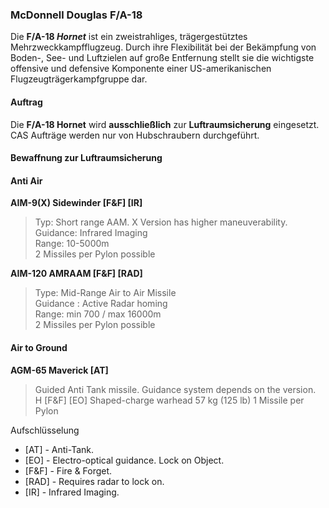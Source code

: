 ### **McDonnell Douglas F/A-18**

Die **F/A-18 *Hornet*** ist ein zweistrahliges, trägergestütztes Mehrzweckkampfflugzeug.
Durch ihre Flexibilität bei der Bekämpfung von Boden-, See- und Luftzielen auf große Entfernung stellt sie die wichtigste offensive und defensive Komponente einer US-amerikanischen Flugzeugträgerkampfgruppe dar.

#### Auftrag

Die **F/A-18 Hornet** wird **ausschließlich** zur **Luftraumsicherung** eingesetzt.  
CAS Aufträge werden nur von Hubschraubern durchgeführt.

#### Bewaffnung zur Luftraumsicherung

#### **Anti Air**  

**AIM-9(X) Sidewinder \[F\&F\] \[IR\]**

> Typ: Short range AAM. X Version has higher maneuverability.  
> Guidance: Infrared Imaging  
> Range: 10-5000m  
> 2 Missiles per Pylon possible

**AIM-120 AMRAAM \[F\&F\] \[RAD\]**

> Type: Mid-Range Air to Air Missile   
> Guidance : Active Radar homing  
> Range: min 700 / max 16000m  
> 2 Missiles per Pylon possible

#### **Air to Ground**  

**AGM-65 Maverick \[AT\]**  
> Guided Anti Tank missile. Guidance system depends on the version.  
> H \[F\&F\] \[EO\] Shaped-charge warhead 57 kg (125 lb) 1 Missile per Pylon  

Aufschlüsselung

* \[AT\] \- Anti-Tank.  
* \[EO\] \- Electro-optical guidance. Lock on Object.  
* \[F\&F\] \- Fire & Forget.  
* \[RAD\] \- Requires radar to lock on.  
* \[IR\] \- Infrared Imaging.